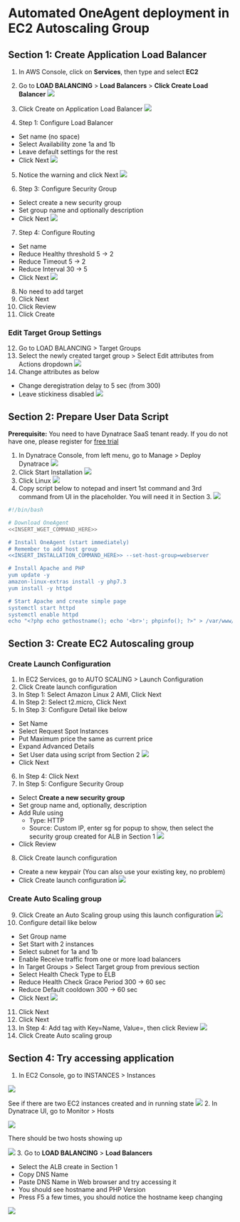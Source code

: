 # Automated OneAgent deployment in EC2 Autoscaling Group

## Section 1: Create Application Load Balancer
1. In AWS Console, click on **Services**, then type and select **EC2**
2. Go to **LOAD BALANCING** > **Load Balancers** > **Click Create Load Balancer**
![](doc/Step01-02.png)

3. Click Create on Application Load Balancer
![](doc/Step01-03.png)

4. Step 1: Configure Load Balancer
- Set name (no space)
- Select Availability zone 1a and 1b
- Leave default settings for the rest
- Click Next
![](doc/Step01-04.png)

5. Notice the warning and click Next
![](doc/Step01-05.png)

6. Step 3: Configure Security Group
- Select create a new security group
- Set group name and optionally description
- Click Next
![](doc/Step01-06.png)

7. Step 4: Configure Routing
- Set name
- Reduce Healthy threshold 5 -> 2
- Reduce Timeout 5 -> 2
- Reduce Interval 30 -> 5
- Click Next
![](doc/Step01-07.png)

8. No need to add target
9. Click Next
10. Click Review
11. Click Create

### Edit Target Group Settings
12. Go to LOAD BALANCING > Target Groups
13. Select the newly created target group > 
Select Edit attributes from Actions dropdown
![](doc/Step01-02-02.png)
3. Change attributes as below
- Change deregistration delay to 5 sec (from 300)
- Leave stickiness disabled
![](doc/Step01-02-03.png)

## Section 2: Prepare User Data Script
**Prerequisite:** You need to have Dynatrace SaaS tenant ready. 
If you do not have one, please register for [free trial](https://www.dynatrace.com/trial/)
1. In Dynatrace Console, from left menu, go to Manage > Deploy Dynatrace
![](doc/Step02-01.png)
2. Click Start Installation
![](doc/Step02-02.png)
3. Click Linux
![](doc/Step02-03.png)
4. Copy script below to notepad and insert 1st command and 3rd command from UI in the placeholder. You will need it in Section 3.
![](doc/Step02-04.png)

```sh
#!/bin/bash

# Download OneAgent
<<INSERT_WGET_COMMAND_HERE>>

# Install OneAgent (start immediately)
# Remember to add host group
<<INSERT_INSTALLATION_COMMAND_HERE>> --set-host-group=webserver

# Install Apache and PHP
yum update -y
amazon-linux-extras install -y php7.3
yum install -y httpd

# Start Apache and create simple page
systemctl start httpd
systemctl enable httpd
echo "<?php echo gethostname(); echo '<br>'; phpinfo(); ?>" > /var/www/html/index.php
```

## Section 3: Create EC2 Autoscaling group
### Create Launch Configuration
1. In EC2 Services, go to AUTO SCALING > Launch Configuration
2. Click Create launch configuration
3. In Step 1: Select Amazon Linux 2 AMI, Click Next
4. In Step 2: Select t2.micro, Click Next
5. In Step 3: Configure Detail like below
- Set Name
- Select Request Spot Instances
- Put Maximum price the same as current price
- Expand Advanced Details
- Set User data using script from Section 2
![](doc/Step03-05.png)
- Click Next
6. In Step 4: Click Next
7. In Step 5: Configure Security Group
- Select **Create a new security group**
- Set group name and, optionally, description
- Add Rule using
  - Type: HTTP
  - Source: Custom IP, enter sg for popup to show, then select the security group created for ALB in Section 1
  ![](doc/Step03-07.png)
- Click Review
8. Click Create launch configuration
- Create a new keypair (You can also use your existing key, no problem)
- Click Create launch configuration
![](doc/Step03-08.png)

### Create Auto Scaling group
9. Click Create an Auto Scaling group using this launch configuration
![](doc/Step03-09.png)
10. Configure detail like below
- Set Group name
- Set Start with 2 instances
- Select subnet for 1a and 1b
- Enable Receive traffic from one or more load balancers
- In Target Groups > Select Target group from previous section
- Select Health Check Type to ELB
- Reduce Health Check Grace Period 300 -> 60 sec
- Reduce Default cooldown 300 -> 60 sec
- Click Next
![](doc/Step03-10.png)
11. Click Next
12. Click Next
13. In Step 4: Add tag with Key=Name, Value=<whatever>, then click Review
![](doc/Step03-13.png)
14. Click Create Auto scaling group

## Section 4: Try accessing application
1. In EC2 Console, go to INSTANCES > Instances

![](doc/Step04-01-01.png)

See if there are two EC2 instances created and in running state
![](doc/Step04-01-02.png)
2. In Dynatrace UI, go to Monitor > Hosts

![](doc/Step04-02-01.png)

There should be two hosts showing up

![](doc/Step04-02-02.png)
3. Go to **LOAD BALANCING** > **Load Balancers**
- Select the ALB create in Section 1
- Copy DNS Name
- Paste DNS Name in Web browser and try accessing it
- You should see hostname and PHP Version
- Press F5 a few times, you should notice the hostname keep changing

![](doc/Step04-03.png)